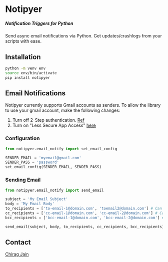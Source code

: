 # Notipyer
##### Notification Triggers for Python
Send async email notifications via Python. Get updates/crashlogs from your scripts with ease. 

## Installation
```bash
python -m venv env
source env/bin/activate
pip install notipyer
```

## Email Notifications
Notipyer currently supports Gmail accounts as senders. To allow the library to use your gmail account, make the following changes:
1. Turn off 2-Step authentication. [Ref](https://support.google.com/accounts/answer/1064203)
2. Turn on "Less Secure App Access" [here](https://myaccount.google.com/intro/security)
### Configuration
```python
from notipyer.email_notify import set_email_config

SENDER_EMAIL = 'myemail@gmail.com'
SENDER_PASS = 'password'
set_email_config(SENDER_EMAIL, SENDER_PASS)
```
### Sending Email
```python
from notipyer.email_notify import send_email

subject = 'My Email Subject'
body = 'My Email Body'
to_recipients = ['to-email-1@domain.com', 'toemail2@domain.com'] # Can be None
cc_recipients = ['cc-email-1@domain.com', 'cc-email-2@domain.com'] # Can be None
bcc_recipients = ['bcc-email-1@domain.com', 'bcc-email-2@domain.com'] # Can be None

send_email(subject, body, to_recipients, cc_recipients, bcc_recipients)
```

## Contact
[Chirag Jain](https://github.com/chirag-jn)